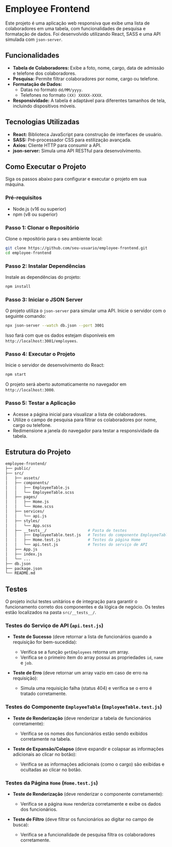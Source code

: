 # Employee Frontend

Este projeto é uma aplicação web responsiva que exibe uma lista de colaboradores em uma tabela, com funcionalidades de pesquisa e formatação de dados. Foi desenvolvido utilizando React, SASS e uma API simulada com `json-server`.

## Funcionalidades

- **Tabela de Colaboradores:** Exibe a foto, nome, cargo, data de admissão e telefone dos colaboradores.
- **Pesquisa:** Permite filtrar colaboradores por nome, cargo ou telefone.
- **Formatação de Dados:** 
  - Datas no formato `dd/MM/yyyy`.
  - Telefones no formato `(XX) XXXXX-XXXX`.
- **Responsividade:** A tabela é adaptável para diferentes tamanhos de tela, incluindo dispositivos móveis.

## Tecnologias Utilizadas

- **React:** Biblioteca JavaScript para construção de interfaces de usuário.
- **SASS:** Pré-processador CSS para estilização avançada.
- **Axios:** Cliente HTTP para consumir a API.
- **json-server:** Simula uma API RESTful para desenvolvimento.

## Como Executar o Projeto

Siga os passos abaixo para configurar e executar o projeto em sua máquina.

### Pré-requisitos

- Node.js (v16 ou superior)
- npm (v8 ou superior)

### Passo 1: Clonar o Repositório

Clone o repositório para o seu ambiente local:

```bash
git clone https://github.com/seu-usuario/employee-frontend.git
cd employee-frontend
```

### Passo 2: Instalar Dependências

Instale as dependências do projeto:

```bash
npm install
```

### Passo 3: Iniciar o JSON Server

O projeto utiliza o `json-server` para simular uma API. Inicie o servidor com o seguinte comando:

```bash
npx json-server --watch db.json --port 3001
```

Isso fará com que os dados estejam disponíveis em `http://localhost:3001/employees`.

### Passo 4: Executar o Projeto

Inicie o servidor de desenvolvimento do React:

```bash
npm start
```

O projeto será aberto automaticamente no navegador em `http://localhost:3000`.

### Passo 5: Testar a Aplicação

- Acesse a página inicial para visualizar a lista de colaboradores.
- Utilize o campo de pesquisa para filtrar os colaboradores por nome, cargo ou telefone.
- Redimensione a janela do navegador para testar a responsividade da tabela.

## Estrutura do Projeto

```bash
employee-frontend/
├── public/
├── src/
│   ├── assets/
│   ├── components/
│   │   ├── EmployeeTable.js
│   │   └── EmployeeTable.scss
│   ├── pages/
│   │   ├── Home.js
│   │   └── Home.scss
│   ├── services/
│   │   └── api.js
│   ├── styles/
│   │   └── App.scss
│   ├── __tests__/                  # Pasta de testes
│   │   ├── EmployeeTable.test.js   # Testes do componente EmployeeTable
│   │   ├── Home.test.js            # Testes da página Home
│   │   └── api.test.js             # Testes do serviço de API
│   ├── App.js
│   ├── index.js
│   └── ...
├── db.json
├── package.json
└── README.md
```

## Testes

O projeto inclui testes unitários e de integração para garantir o funcionamento correto dos componentes e da lógica de negócio. Os testes estão localizados na pasta `src/__tests__/`.

### Testes do Serviço de API (`api.test.js`)

- **Teste de Sucesso** (deve retornar a lista de funcionários quando a requisição for bem-sucedida):
  - Verifica se a função `getEmployees` retorna um array.
  - Verifica se o primeiro item do array possui as propriedades `id`, `name` e `job`.

- **Teste de Erro** (deve retornar um array vazio em caso de erro na requisição):
  - Simula uma requisição falha (status 404) e verifica se o erro é tratado corretamente.

### Testes do Componente `EmployeeTable` (`EmployeeTable.test.js`)

- **Teste de Renderização** (deve renderizar a tabela de funcionários corretamente):
  - Verifica se os nomes dos funcionários estão sendo exibidos corretamente na tabela.

- **Teste de Expansão/Colapso** (deve expandir e colapsar as informações adicionais ao clicar no botão):
  - Verifica se as informações adicionais (como o cargo) são exibidas e ocultadas ao clicar no botão.

### Testes da Página `Home` (`Home.test.js`)

- **Teste de Renderização** (deve renderizar o componente corretamente):
  - Verifica se a página `Home` renderiza corretamente e exibe os dados dos funcionários.

- **Teste de Filtro** (deve filtrar os funcionários ao digitar no campo de busca):
  - Verifica se a funcionalidade de pesquisa filtra os colaboradores corretamente.




